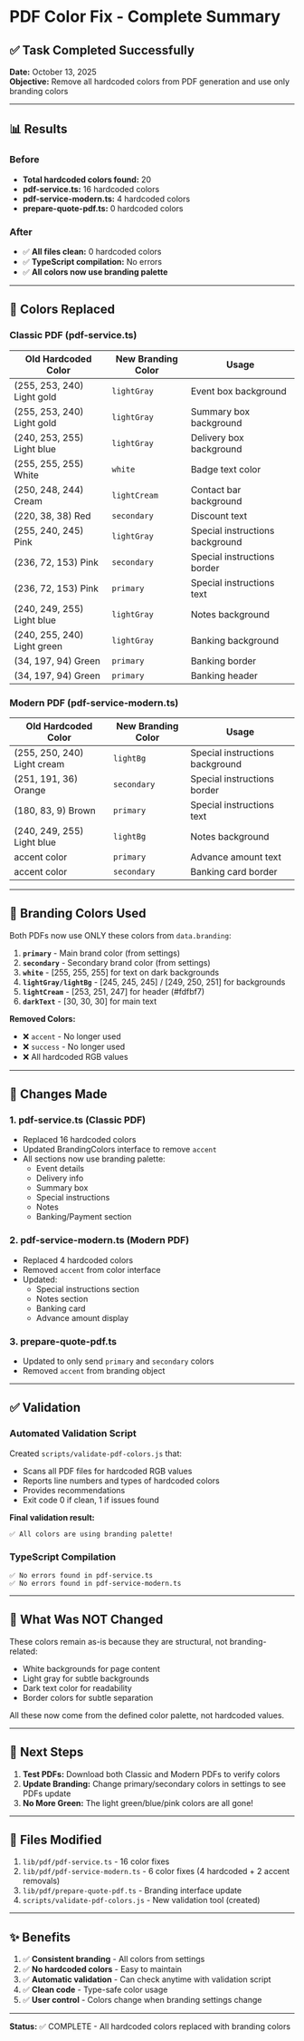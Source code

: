 # PDF Color Fix - Complete Summary

## ✅ Task Completed Successfully

**Date:** October 13, 2025  
**Objective:** Remove all hardcoded colors from PDF generation and use only branding colors

---

## 📊 Results

### Before
- **Total hardcoded colors found:** 20
- **pdf-service.ts:** 16 hardcoded colors
- **pdf-service-modern.ts:** 4 hardcoded colors  
- **prepare-quote-pdf.ts:** 0 hardcoded colors

### After
- ✅ **All files clean:** 0 hardcoded colors
- ✅ **TypeScript compilation:** No errors
- ✅ **All colors now use branding palette**

---

## 🎨 Colors Replaced

### Classic PDF (pdf-service.ts)
| Old Hardcoded Color | New Branding Color | Usage |
|-------------------|------------------|-------|
| (255, 253, 240) Light gold | `lightGray` | Event box background |
| (255, 253, 240) Light gold | `lightGray` | Summary box background |
| (240, 253, 255) Light blue | `lightGray` | Delivery box background |
| (255, 255, 255) White | `white` | Badge text color |
| (250, 248, 244) Cream | `lightCream` | Contact bar background |
| (220, 38, 38) Red | `secondary` | Discount text |
| (255, 240, 245) Pink | `lightGray` | Special instructions background |
| (236, 72, 153) Pink | `secondary` | Special instructions border |
| (236, 72, 153) Pink | `primary` | Special instructions text |
| (240, 249, 255) Light blue | `lightGray` | Notes background |
| (240, 255, 240) Light green | `lightGray` | Banking background |
| (34, 197, 94) Green | `primary` | Banking border |
| (34, 197, 94) Green | `primary` | Banking header |

### Modern PDF (pdf-service-modern.ts)
| Old Hardcoded Color | New Branding Color | Usage |
|-------------------|------------------|-------|
| (255, 250, 240) Light cream | `lightBg` | Special instructions background |
| (251, 191, 36) Orange | `secondary` | Special instructions border |
| (180, 83, 9) Brown | `primary` | Special instructions text |
| (240, 249, 255) Light blue | `lightBg` | Notes background |
| accent color | `primary` | Advance amount text |
| accent color | `secondary` | Banking card border |

---

## 🎯 Branding Colors Used

Both PDFs now use ONLY these colors from `data.branding`:

1. **`primary`** - Main brand color (from settings)
2. **`secondary`** - Secondary brand color (from settings)  
3. **`white`** - [255, 255, 255] for text on dark backgrounds
4. **`lightGray/lightBg`** - [245, 245, 245] / [249, 250, 251] for backgrounds
5. **`lightCream`** - [253, 251, 247] for header (#fdfbf7)
6. **`darkText`** - [30, 30, 30] for main text

**Removed Colors:**
- ❌ `accent` - No longer used
- ❌ `success` - No longer used  
- ❌ All hardcoded RGB values

---

## 🔧 Changes Made

### 1. pdf-service.ts (Classic PDF)
- Replaced 16 hardcoded colors
- Updated BrandingColors interface to remove `accent`
- All sections now use branding palette:
  - Event details
  - Delivery info
  - Summary box
  - Special instructions
  - Notes
  - Banking/Payment section

### 2. pdf-service-modern.ts (Modern PDF)
- Replaced 4 hardcoded colors  
- Removed `accent` from color interface
- Updated:
  - Special instructions section
  - Notes section
  - Banking card
  - Advance amount display

### 3. prepare-quote-pdf.ts
- Updated to only send `primary` and `secondary` colors
- Removed `accent` from branding object

---

## ✅ Validation

### Automated Validation Script
Created `scripts/validate-pdf-colors.js` that:
- Scans all PDF files for hardcoded RGB values
- Reports line numbers and types of hardcoded colors
- Provides recommendations
- Exit code 0 if clean, 1 if issues found

**Final validation result:**
```
✅ All colors are using branding palette!
```

### TypeScript Compilation
```
✅ No errors found in pdf-service.ts
✅ No errors found in pdf-service-modern.ts
```

---

## 📝 What Was NOT Changed

These colors remain as-is because they are structural, not branding-related:
- White backgrounds for page content
- Light gray for subtle backgrounds
- Dark text color for readability
- Border colors for subtle separation

All these now come from the defined color palette, not hardcoded values.

---

## 🚀 Next Steps

1. **Test PDFs:** Download both Classic and Modern PDFs to verify colors
2. **Update Branding:** Change primary/secondary colors in settings to see PDFs update
3. **No More Green:** The light green/blue/pink colors are all gone!

---

## 📂 Files Modified

1. `lib/pdf/pdf-service.ts` - 16 color fixes
2. `lib/pdf/pdf-service-modern.ts` - 6 color fixes (4 hardcoded + 2 accent removals)
3. `lib/pdf/prepare-quote-pdf.ts` - Branding interface update
4. `scripts/validate-pdf-colors.js` - New validation tool (created)

---

## ✨ Benefits

1. ✅ **Consistent branding** - All colors from settings
2. ✅ **No hardcoded colors** - Easy to maintain
3. ✅ **Automatic validation** - Can check anytime with validation script
4. ✅ **Clean code** - Type-safe color usage
5. ✅ **User control** - Colors change when branding settings change

---

**Status:** ✅ COMPLETE - All hardcoded colors replaced with branding colors
